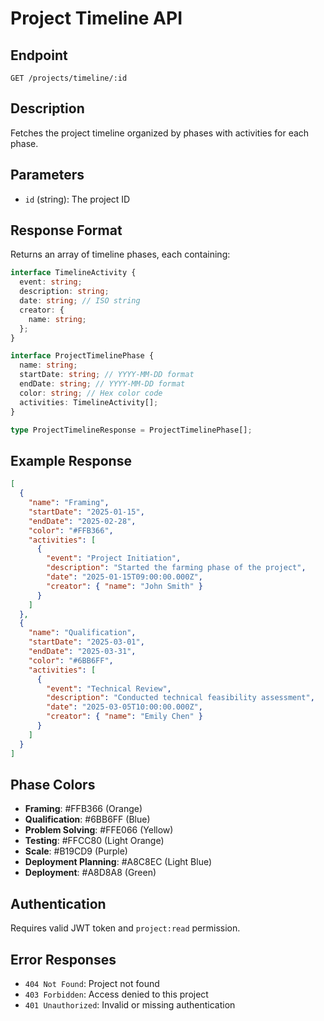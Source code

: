 # Project Timeline API

## Endpoint

```
GET /projects/timeline/:id
```

## Description

Fetches the project timeline organized by phases with activities for each phase.

## Parameters

- `id` (string): The project ID

## Response Format

Returns an array of timeline phases, each containing:

```typescript
interface TimelineActivity {
  event: string;
  description: string;
  date: string; // ISO string
  creator: {
    name: string;
  };
}

interface ProjectTimelinePhase {
  name: string;
  startDate: string; // YYYY-MM-DD format
  endDate: string; // YYYY-MM-DD format
  color: string; // Hex color code
  activities: TimelineActivity[];
}

type ProjectTimelineResponse = ProjectTimelinePhase[];
```

## Example Response

```json
[
  {
    "name": "Framing",
    "startDate": "2025-01-15",
    "endDate": "2025-02-28",
    "color": "#FFB366",
    "activities": [
      {
        "event": "Project Initiation",
        "description": "Started the farming phase of the project",
        "date": "2025-01-15T09:00:00.000Z",
        "creator": { "name": "John Smith" }
      }
    ]
  },
  {
    "name": "Qualification",
    "startDate": "2025-03-01",
    "endDate": "2025-03-31",
    "color": "#6BB6FF",
    "activities": [
      {
        "event": "Technical Review",
        "description": "Conducted technical feasibility assessment",
        "date": "2025-03-05T10:00:00.000Z",
        "creator": { "name": "Emily Chen" }
      }
    ]
  }
]
```

## Phase Colors

- **Framing**: #FFB366 (Orange)
- **Qualification**: #6BB6FF (Blue)
- **Problem Solving**: #FFE066 (Yellow)
- **Testing**: #FFCC80 (Light Orange)
- **Scale**: #B19CD9 (Purple)
- **Deployment Planning**: #A8C8EC (Light Blue)
- **Deployment**: #A8D8A8 (Green)

## Authentication

Requires valid JWT token and `project:read` permission.

## Error Responses

- `404 Not Found`: Project not found
- `403 Forbidden`: Access denied to this project
- `401 Unauthorized`: Invalid or missing authentication
